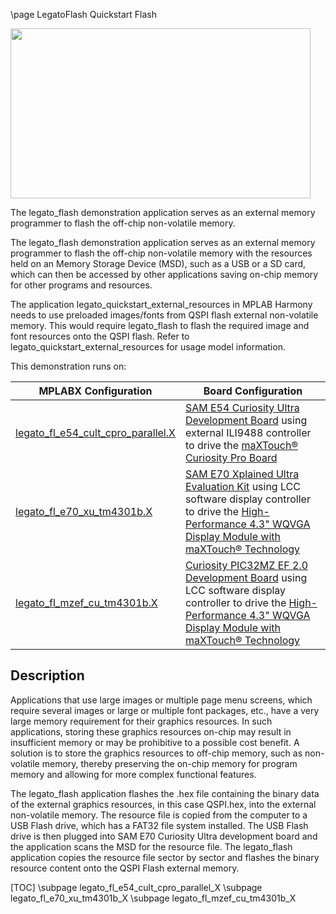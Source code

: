 \page LegatoFlash Quickstart Flash

<img src="legato_flash.png" width="480" height="272" />

The legato_flash demonstration application serves as an external memory programmer to flash the off-chip non-volatile memory.

The legato_flash demonstration application serves as an external memory programmer to flash the off-chip non-volatile memory with the resources held on an Memory Storage Device (MSD), such as a USB or a SD card, which can then be accessed by other applications saving on-chip memory for other programs and resources.

The application legato_quickstart_external_resources in MPLAB Harmony needs to use preloaded images/fonts from QSPI flash external non-volatile memory. This would require legato_flash to flash the required image and font resources onto the QSPI flash. Refer to legato_quickstart_external_resources for usage model information.

This demonstration runs on: 

| MPLABX Configuration | Board Configuration |
| -------------------- | ------------------- |
| [legato_fl_e54_cult_cpro_parallel.X](legato_fl_e54_cult_cpro_parallel_X.html)| [SAM E54 Curiosity Ultra Development Board](https://www.microchip.com/Developmenttools/ProductDetails/DM320210) using external ILI9488 controller to drive the [maXTouch® Curiosity Pro Board](https://www.microchip.com/Developmenttools/ProductDetails/AC320007) |
| [legato_fl_e70_xu_tm4301b.X](legato_fl_e70_xu_tm4301b_X.html)|  [SAM E70 Xplained Ultra Evaluation Kit](https://www.microchip.com/Developmenttools/ProductDetails/DM320113) using LCC software display controller to drive the [High-Performance 4.3\" WQVGA Display Module with maXTouch® Technology](https://www.microchip.com/DevelopmentTools/ProductDetails/PartNO/AC320005-4) |
| [legato_fl_mzef_cu_tm4301b.X](legato_fl_mzef_cu_tm4301b_X.html) | [Curiosity PIC32MZ EF 2.0 Development Board](https://www.microchip.com/Developmenttools/ProductDetails/DM320209) using LCC software display controller to drive the [High-Performance 4.3\" WQVGA Display Module with maXTouch® Technology](https://www.microchip.com/DevelopmentTools/ProductDetails/PartNO/AC320005-4) |

## Description

Applications that use large images or multiple page menu screens, which require several images or large or multiple font packages, etc., have a very large memory requirement for their graphics resources. In such applications, storing these graphics resources on-chip may result in insufficient memory or may be prohibitive to a possible cost benefit. A solution is to store the graphics resources to off-chip memory, such as non-volatile memory, thereby preserving the on-chip memory for program memory and allowing for more complex functional features. 

The legato_flash application flashes the .hex file containing the binary data of the external graphics resources, in this case QSPI.hex, into the external non-volatile memory. The resource file is copied from the computer to a USB Flash drive, which has a FAT32 file system installed. The USB Flash drive is then plugged into SAM E70 Curiosity Ultra development board and the application scans the MSD for the resource file. The legato_flash application copies the resource file sector by sector and flashes the binary resource content onto the QSPI Flash external memory.

[TOC]
\subpage legato_fl_e54_cult_cpro_parallel_X
\subpage legato_fl_e70_xu_tm4301b_X
\subpage legato_fl_mzef_cu_tm4301b_X